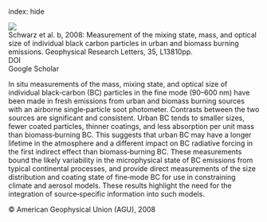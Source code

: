 index: hide

<div class="Citation">
    <div class="Citation-thumb CitationThumb-linked"  data-href="https://doi.org/10.1029/2008gl033968">
      <img src="https://static.claimspace.cloud/climate-study-static/refs/thumbs/7/Schwarz_et_al_2008b-thumb.png" />
    </div>

  <div class="Citation-body">
    <div class="Citation-text">Schwarz et al. b, 2008: Measurement of the mixing state, mass, and optical size of individual black carbon particles in urban and biomass burning emissions. <span class="Article-journal">Geophysical Research Letters, </span><span class="Article-volume">35, </span>L13810pp.</div>
    <div class="Citation-links">
      <div class="CitationLink" data-href="https://doi.org/10.1029/2008gl033968">
        <div class="CitationLink-icon CitationLink-Doi"></div>
        <div class="CitationLink-text">DOI</div>
      </div>
      <div class="CitationLink" data-href="https://scholar.google.com/scholar?q=10.1029/2008gl033968">
        <div class="CitationLink-icon CitationLink-Scholar"></div>
        <div class="CitationLink-text">Google Scholar</div>
      </div>
    </div>
  </div>
</div>

In situ measurements of the mass, mixing state, and optical size of individual black‐carbon (BC) particles in the fine mode (90–600 nm) have been made in fresh emissions from urban and biomass burning sources with an airborne single‐particle soot photometer. Contrasts between the two sources are significant and consistent. Urban BC tends to smaller sizes, fewer coated particles, thinner coatings, and less absorption per unit mass than biomass‐burning BC. This suggests that urban BC may have a longer lifetime in the atmosphere and a different impact on BC radiative forcing in the first indirect effect than biomass‐burning BC. These measurements bound the likely variability in the microphysical state of BC emissions from typical continental processes, and provide direct measurements of the size distribution and coating state of fine‐mode BC for use in constraining climate and aerosol models. These results highlight the need for the integration of source‐specific information into such models.

<div class="Citation-copy">
&copy; American Geophysical Union (AGU), 2008
</div>